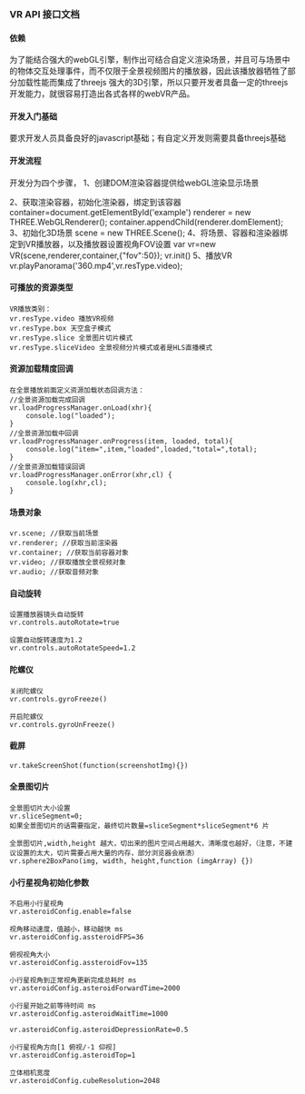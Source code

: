 ### VR API 接口文档
    
#### 依赖

为了能结合强大的webGL引擎，制作出可结合自定义渲染场景，并且可与场景中的物体交互处理事件，而不仅限于全景视频图片的播放器，因此该播放器牺牲了部分加载性能而集成了threejs 强大的3D引擎，所以只要开发者具备一定的threejs开发能力，就很容易打造出各式各样的webVR产品。

#### 开发入门基础

要求开发人员具备良好的javascript基础；有自定义开发则需要具备threejs基础

#### 开发流程

开发分为四个步骤，
1、创建DOM渲染容器提供给webGL渲染显示场景
    <div id='example'></div>
2、获取渲染容器，初始化渲染器，绑定到该容器
    container=document.getElementById('example')
    renderer = new THREE.WebGLRenderer();
    container.appendChild(renderer.domElement);
3、初始化3D场景
    scene = new THREE.Scene();
4、将场景、容器和渲染器绑定到VR播放器，以及播放器设置视角FOV设置
    var vr=new VR(scene,renderer,container,{"fov":50});
    vr.init()
5、播放VR
    vr.playPanorama('360.mp4',vr.resType.video);


#### 可播放的资源类型

    VR播放类别：
    vr.resType.video 播放VR视频
    vr.resType.box 天空盒子模式
    vr.resType.slice 全景图片切片模式
    vr.resType.sliceVideo 全景视频分片模式或者是HLS直播模式

#### 资源加载精度回调

    在全景播放前面定义资源加载状态回调方法：
    //全景资源加载完成回调
    vr.loadProgressManager.onLoad(xhr){
        console.log("loaded");
    }
    //全景资源加载中回调
    vr.loadProgressManager.onProgress(item, loaded, total){
        console.log("item=",item,"loaded",loaded,"total=",total);
    }
    //全景资源加载错误回调
    vr.loadProgressManager.onError(xhr,cl) {
        console.log(xhr,cl);
    }

#### 场景对象

    vr.scene; //获取当前场景
    vr.renderer; //获取当前渲染器
    vr.container; //获取当前容器对象
    vr.video; //获取播放全景视频对象
    vr.audio; //获取音频对象
    
#### 自动旋转

    设置播放器镜头自动旋转
    vr.controls.autoRotate=true

    设置自动旋转速度为1.2
    vr.controls.autoRotateSpeed=1.2

#### 陀螺仪

    关闭陀螺仪
    vr.controls.gyroFreeze()

    开启陀螺仪
    vr.controls.gyroUnFreeze()

#### 截屏

    vr.takeScreenShot(function(screenshotImg){})

#### 全景图切片

    全景图切片大小设置
    vr.sliceSegment=0; 
    如果全景图切片的话需要指定，最终切片数量=sliceSegment*sliceSegment*6 片

    全景图切片,width,height 越大，切出来的图片空间占用越大，清晰度也越好，（注意，不建议设置的太大，切片需要占用大量的内存，部分浏览器会崩溃）
    vr.sphere2BoxPano(img, width, height,function (imgArray) {})
    
#### 小行星视角初始化参数

    不启用小行星视角
    vr.asteroidConfig.enable=false

    视角移动速度，值越小，移动越快 ms
    vr.asteroidConfig.assteroidFPS=36

    俯视视角大小
    vr.asteroidConfig.assteroidFov=135

    小行星视角到正常视角更新完成总耗时 ms
    vr.asteroidConfig.asteroidForwardTime=2000

    小行星开始之前等待时间 ms
    vr.asteroidConfig.asteroidWaitTime=1000

    vr.asteroidConfig.asteroidDepressionRate=0.5
    
    小行星视角方向[1 俯视/-1 仰视]
    vr.asteroidConfig.asteroidTop=1
    
    立体相机宽度
    vr.asteroidConfig.cubeResolution=2048